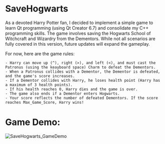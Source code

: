 # SaveHogwarts
As a devoted Harry Potter fan, I decided to implement a simple game to learn Qt programming (using Qt Creator 6.7) and consolidate my C++ programming skills.
The game involves saving the Hogwarts School of Witchcraft and Wizardry from the Dementors. While not all scenarios are fully covered in this version, future updates will expand the gameplay. 

For now, here are the game rules:

    - Harry can move up (^), right (>), and left (<), and must cast the Patronus (using the keayboard space) Charm to defeat the Dementors.  
    - When a Patronus collides with a Dementor, the Dementor is defeated, and the game's score increases. 
    - If a Dementor collides with Harry, he loses health point (Harry has a maximum of 3 health points).
    - If his health reaches 0, Harry dies and the game is over. 
    - The game also ends if a Dementor enters Hogwarts. 
    - Your score reflects the number of defeated Dementors. If the score reaches Max_Game_Score, Harry wins!
# Game Demo:
![SaveHogwarts_GameDemo](https://github.com/MansAsma/SaveHogwarts/assets/77064769/afe6e8a3-2792-4945-a02c-0adf82ff9cff)
